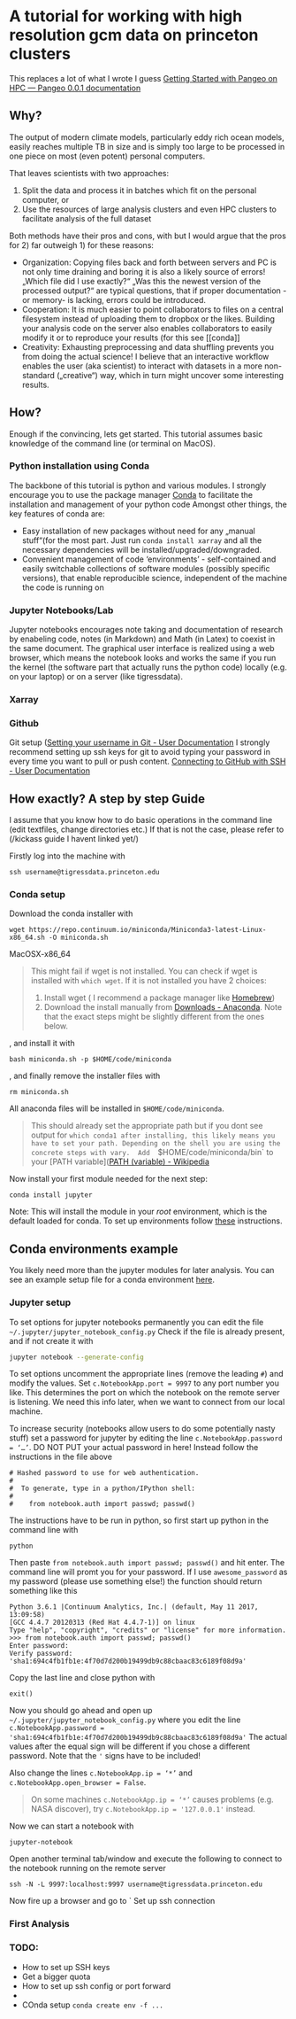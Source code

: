 # A tutorial for working with high resolution gcm data on princeton clusters

This replaces a lot of what I wrote I guess [Getting Started with Pangeo on HPC — Pangeo 0.0.1 documentation](https://pangeo-data.github.io/pangeo/setup_guides/hpc.html)
## Why?
The output of modern climate models, particularly eddy rich ocean models, easily reaches multiple TB in size and is simply too large to be processed in one piece on most (even potent) personal computers.

That leaves scientists with two approaches: 
1. Split the data and process it in batches which fit on the personal computer, or 
2. Use the resources of large analysis clusters and even HPC clusters to facilitate analysis of the full dataset

Both methods have their pros and cons, with but I would argue that the pros for 2) far outweigh 1) for these reasons:

* Organization: Copying files back and forth between servers and PC is not only time draining and boring it is also a likely source of errors! „Which file did I use exactly?“ „Was this the newest version of the processed output?“ are typical questions, that if proper documentation - or memory- is lacking, errors could be introduced.
* Cooperation: It is much easier to point collaborators to files on a central filesystem instead of uploading them to dropbox or the likes. Building your analysis code on the server also enables collaborators to easily modify it or to reproduce your results (for this see [[conda]]
* Creativity: Exhausting preprocessing and data shuffling prevents you from doing the actual science! I believe that an interactive workflow enables the user (aka scientist) to interact with datasets in a more non-standard („creative“) way, which in turn might uncover some interesting results.

## How?
Enough if the convincing, lets get started.
This tutorial assumes basic knowledge of the command line (or terminal on MacOS). 

### Python installation using Conda
The backbone of this tutorial is python and various modules. I strongly encourage you to use the package manager [Conda](tbd) to facilitate the installation and management of your python code
Amongst other things, the key features of conda are:
* Easy installation of new packages without need for any „manual stuff“(for the most part. Just run `conda install xarray` and all the necessary dependencies will be installed/upgraded/downgraded.
* Convenient management of code ‘environments’ - self-contained and easily switchable collections of software modules (possibly specific versions), that enable reproducible science, independent of the machine the code is running on

### Jupyter Notebooks/Lab
Jupyter notebooks encourages note taking and documentation of research by enabeling code, notes (in Markdown) and Math (in Latex) to coexist in the same document. 
The graphical user interface is realized using a web browser, which means the notebook looks and works the same if you run the kernel (the software part that actually runs the python code) locally (e.g. on your laptop) or on a server (like tigressdata).

### Xarray

### Github
Git setup ([Setting your username in Git - User Documentation](https://help.github.com/articles/setting-your-username-in-git/)
I strongly recommend setting up ssh keys for git to avoid typing your password in every time you want to pull or push content. 
[Connecting to GitHub with SSH - User Documentation](https://help.github.com/articles/connecting-to-github-with-ssh/)

## How exactly? A step by step Guide
I assume that you know how to do basic operations in the command line (edit textfiles, change directories etc.) If that is not the case, please refer to (/kickass guide I havent linked yet/)

Firstly log into  the machine with 
```
ssh username@tigressdata.princeton.edu
```

### Conda setup
Download the conda installer with 
```
wget https://repo.continuum.io/miniconda/Miniconda3-latest-Linux-x86_64.sh -O miniconda.sh
```

MacOSX-x86_64
> This might fail if wget is not installed. You can check if wget is installed with `which wget`. If it is not installed you have 2 choices: 
> 1) Install wget ( I recommend a package manager like [Homebrew](https://brew.sh))
> 2) Download the install manually from [Downloads - Anaconda](https://www.anaconda.com/download/#macos). Note that the exact steps might be slightly different from the ones below.

, and install it with 
```
bash miniconda.sh -p $HOME/code/miniconda
``` 
, and finally remove the installer files with 
```
rm miniconda.sh
```

All anaconda files will be installed in `$HOME/code/miniconda`.

> This should already set the appropriate path but if you dont see output for `which conda1 after installing, this likely means you have to set your path.
> Depending on the shell you are using the concrete steps with vary. 
> Add  `$HOME/code/miniconda/bin`  to your  [PATH variable]([PATH (variable) - Wikipedia](https://en.wikipedia.org/wiki/PATH_(variable))

Now install your first module needed for the next step:
```
conda install jupyter
```


Note: This will install the module in your *root* environment, which is the default loaded for conda. To set up environments follow [these](https://conda.io/docs/user-guide/tasks/manage-environments.html) instructions.

## Conda environments example
You likely need more than the jupyter modules for later analysis. You can see an example setup file for a conda environment [here](https://github.com/jbusecke/server_setup/blob/master/conda_files/standard.yml).


### Jupyter setup
To set options for jupyter notebooks permanently you can edit the file `~/.jupyter/jupyter_notebook_config.py`
Check if the file is already present, and if not create it with 
```bash
jupyter notebook --generate-config
```
To set options uncomment the appropriate lines (remove the leading `#`) and modify the values.
Set `c.NotebookApp.port = 9997` to any port number you like. This determines the port on which the notebook on the remote server is listening. We need this info later, when we want to connect from our local machine.

To increase security (notebooks allow users to do some potentially nasty stuff) set a password for jupyter by editing the line `c.NotebookApp.password = ‘…’`.
DO NOT PUT your actual password in here! Instead follow the instructions in the  file above 
```
# Hashed password to use for web authentication.
#
#  To generate, type in a python/IPython shell:
#
#    from notebook.auth import passwd; passwd()
```
The instructions have to be run in python, so first start up python in the command line with
```
python
```

Then paste `from notebook.auth import passwd; passwd()` and hit enter.
The command line will promt you for your password. 
If I use `awesome_password` as my password (please use something else!) the function should return something like this
```
Python 3.6.1 |Continuum Analytics, Inc.| (default, May 11 2017, 13:09:58)
[GCC 4.4.7 20120313 (Red Hat 4.4.7-1)] on linux
Type "help", "copyright", "credits" or "license" for more information.
>>> from notebook.auth import passwd; passwd()
Enter password:
Verify password:
'sha1:694c4fb1fb1e:4f70d7d200b19499db9c88cbaac83c6189f08d9a'
```

Copy the last line and close python with 
```
exit()
```

Now you should go ahead and open up `~/.jupyter/jupyter_notebook_config.py` where you edit the line
`c.NotebookApp.password = 'sha1:694c4fb1fb1e:4f70d7d200b19499db9c88cbaac83c6189f08d9a'`
The actual values after the equal sign will be different if you chose a different password.  Note that the `'` signs have to be included!

Also change the lines
`c.NotebookApp.ip = ‘*’`
and
`c.NotebookApp.open_browser = False`.

> On some machines `c.NotebookApp.ip = ‘*’` causes problems (e.g. NASA discover), try `c.NotebookApp.ip = '127.0.0.1'` instead.


Now we can start a notebook with 
```
jupyter-notebook
```

Open another terminal tab/window and execute the following to connect to the notebook running on the remote server
```
ssh -N -L 9997:localhost:9997 username@tigressdata.princeton.edu
```

Now fire up a browser and go to 
`
Set up ssh connection

### First Analysis

### TODO:
* How to set up SSH keys
* Get a bigger quota
* How to set up ssh config or port forward
* 
* COnda setup `conda create env -f ...`
